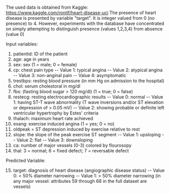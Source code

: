 The used data is obtained from Kaggle: https://www.kaggle.com/ronitf/heart-disease-uci
The presence of heart disease is presented by variable "target".  It is integer valued from 0 (no presence) to 4. However, experiments with the database have concentrated on simply attempting to distinguish presence (values 1,2,3,4) from absence (value 0)

Input variables:

1. patientid: ID of the patient
2. age: age in years
3. sex: sex (1 = male; 0 = female)
4. cp: chest pain type -- Value 1: typical angina -- Value 2: atypical angina -- Value 3: non-anginal pain -- Value 4: asymptomatic
5. trestbps: resting blood pressure (in mm Hg on admission to the hospital)
6. chol: serum cholestoral in mg/dl
7. fbs: (fasting blood sugar > 120 mg/dl) (1 = true; 0 = false)
8. restecg: resting electrocardiographic results -- Value 0: normal -- Value 1: having ST-T wave abnormality (T wave inversions and/or ST elevation or depression of > 0.05 mV) -- Value 2: showing probable or definite left ventricular hypertrophy by Estes' criteria
9. thalach: maximum heart rate achieved
10. exang: exercise induced angina (1 = yes; 0 = no)
11. oldpeak = ST depression induced by exercise relative to rest
12. slope: the slope of the peak exercise ST segment -- Value 1: upsloping -- Value 2: flat -- Value 3: downsloping
13. ca: number of major vessels (0-3) colored by flourosopy
14. thal: 3 = normal; 6 = fixed defect; 7 = reversable defect

Predicted Variable:

15. target: diagnosis of heart disease (angiographic disease status) -- Value 0: < 50% diameter narrowing -- Value 1: > 50% diameter narrowing (in any major vessel: attributes 59 through 68 in the full dataset are vessels)
